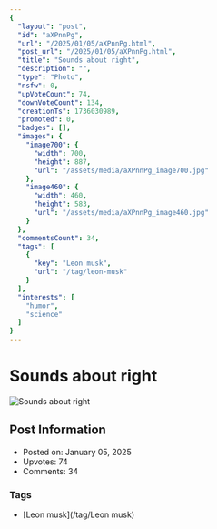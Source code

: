 ```yaml
---
{
  "layout": "post",
  "id": "aXPnnPg",
  "url": "/2025/01/05/aXPnnPg.html",
  "post_url": "/2025/01/05/aXPnnPg.html",
  "title": "Sounds about right",
  "description": "",
  "type": "Photo",
  "nsfw": 0,
  "upVoteCount": 74,
  "downVoteCount": 134,
  "creationTs": 1736030989,
  "promoted": 0,
  "badges": [],
  "images": {
    "image700": {
      "width": 700,
      "height": 887,
      "url": "/assets/media/aXPnnPg_image700.jpg"
    },
    "image460": {
      "width": 460,
      "height": 583,
      "url": "/assets/media/aXPnnPg_image460.jpg"
    }
  },
  "commentsCount": 34,
  "tags": [
    {
      "key": "Leon musk",
      "url": "/tag/leon-musk"
    }
  ],
  "interests": [
    "humor",
    "science"
  ]
}
---
```


# Sounds about right

![Sounds about right](/assets/media/aXPnnPg_image700.jpg)

## Post Information

- Posted on: January 05, 2025
- Upvotes: 74
- Comments: 34

### Tags

- [Leon musk](/tag/Leon musk)
